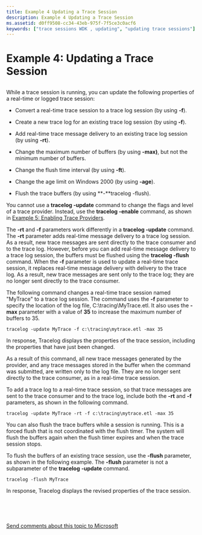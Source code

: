 ```yaml
---
title: Example 4 Updating a Trace Session
description: Example 4 Updating a Trace Session
ms.assetid: d0ff9508-cc34-43eb-975f-7f5ce3c0acf6
keywords: ["trace sessions WDK , updating", "updating trace sessions"]
---
```


# Example 4: Updating a Trace Session


## <span id="ddk_updating_a_trace_session_tools"></span><span id="DDK_UPDATING_A_TRACE_SESSION_TOOLS"></span>


While a trace session is running, you can update the following properties of a real-time or logged trace session:

-   Convert a real-time trace session to a trace log session (by using **-f**).

-   Create a new trace log for an existing trace log session (by using **-f**).

-   Add real-time trace message delivery to an existing trace log session (by using **-rt**).

-   Change the maximum number of buffers (by using **-max)**, but not the minimum number of buffers.

-   Change the flush time interval (by using **-ft**).

-   Change the age limit on Windows 2000 (by using **-age**).

-   Flush the trace buffers (by using **-**tracelog -flush).

You cannot use a **tracelog -update** command to change the flags and level of a trace provider. Instead, use the **tracelog -enable** command, as shown in [Example 5: Enabling Trace Providers](example-5--enabling-trace-providers.md).

The **-rt** and **-f** parameters work differently in a **tracelog -update** command. The **-rt** parameter adds real-time message delivery to a trace log session. As a result, new trace messages are sent directly to the trace consumer and to the trace log. However, before you can add real-time message delivery to a trace log session, the buffers must be flushed using the **tracelog -flush** command. When the **-f** parameter is used to update a real-time trace session, it replaces real-time message delivery with delivery to the trace log. As a result, new trace messages are sent only to the trace log; they are no longer sent directly to the trace consumer.

The following command changes a real-time trace session named "MyTrace" to a trace log session. The command uses the **-f** parameter to specify the location of the log file, C:\\tracing\\MyTrace.etl. It also uses the **-max** parameter with a value of **35** to increase the maximum number of buffers to 35.

```
tracelog -update MyTrace -f c:\tracing\mytrace.etl -max 35
```

In response, Tracelog displays the properties of the trace session, including the properties that have just been changed.

As a result of this command, all new trace messages generated by the provider, and any trace messages stored in the buffer when the command was submitted, are written only to the log file. They are no longer sent directly to the trace consumer, as in a real-time trace session.

To add a trace log to a real-time trace session, so that trace messages are sent to the trace consumer and to the trace log, include both the **-rt** and **-f** parameters, as shown in the following command.

```
tracelog -update MyTrace -rt -f c:\tracing\mytrace.etl -max 35
```

You can also flush the trace buffers while a session is running. This is a forced flush that is not coordinated with the flush timer. The system will flush the buffers again when the flush timer expires and when the trace session stops.

To flush the buffers of an existing trace session, use the **-flush** parameter, as shown in the following example. The **-flush** parameter is not a subparameter of the **tracelog** **-update** command.

```
tracelog -flush MyTrace
```

In response, Tracelog displays the revised properties of the trace session.

 

 

[Send comments about this topic to Microsoft](mailto:wsddocfb@microsoft.com?subject=Documentation%20feedback%20[devtest\devtest]:%20Example%204:%20Updating%20a%20Trace%20Session%20%20RELEASE:%20%2811/17/2016%29&body=%0A%0APRIVACY%20STATEMENT%0A%0AWe%20use%20your%20feedback%20to%20improve%20the%20documentation.%20We%20don't%20use%20your%20email%20address%20for%20any%20other%20purpose,%20and%20we'll%20remove%20your%20email%20address%20from%20our%20system%20after%20the%20issue%20that%20you're%20reporting%20is%20fixed.%20While%20we're%20working%20to%20fix%20this%20issue,%20we%20might%20send%20you%20an%20email%20message%20to%20ask%20for%20more%20info.%20Later,%20we%20might%20also%20send%20you%20an%20email%20message%20to%20let%20you%20know%20that%20we've%20addressed%20your%20feedback.%0A%0AFor%20more%20info%20about%20Microsoft's%20privacy%20policy,%20see%20http://privacy.microsoft.com/default.aspx. "Send comments about this topic to Microsoft")




